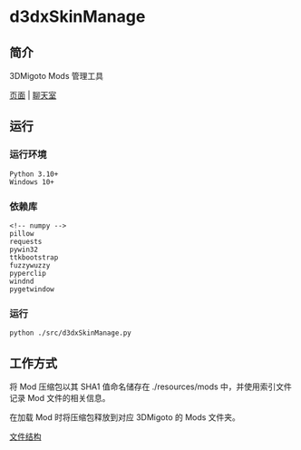 # d3dxSkinManage

## 简介

3DMigoto Mods 管理工具

[页面](https://d3dxskinmanage.numlinka.com/) | [聊天室](https://vocechat.numlinka.com/)

## 运行

### 运行环境

```
Python 3.10+
Windows 10+
```

### 依赖库

```
<!-- numpy -->
pillow
requests
pywin32
ttkbootstrap
fuzzywuzzy
pyperclip
windnd
pygetwindow
```

### 运行

`python ./src/d3dxSkinManage.py`


## 工作方式

将 Mod 压缩包以其 SHA1 值命名储存在 ./resources/mods 中，并使用索引文件记录 Mod 文件的相关信息。

在加载 Mod 时将压缩包释放到对应 3DMigoto 的 Mods 文件夹。

[文件结构](doc/file-structure.md)
